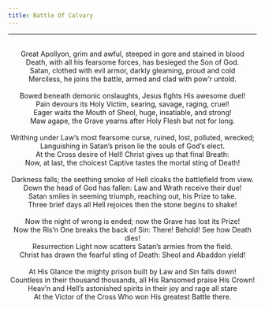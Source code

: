 ```yaml
---
title: Battle Of Calvary
---
```


---
<center>
<br/>
Great Apollyon, grim and awful, steeped in gore and stained in blood<br/>
Death, with all his fearsome forces, has besieged the Son of God.<br/>
Satan, clothed with evil armor, darkly gleaming, proud and cold<br/>
Merciless, he joins the battle, armed and clad with pow’r untold.<br/>
<br/>
Bowed beneath demonic onslaughts, Jesus fights His awesome duel!<br/>
Pain devours its Holy Victim, searing, savage, raging, cruel!<br/>
Eager waits the Mouth of Sheol, huge, insatiable, and strong!<br/>
Maw agape, the Grave yearns after Holy Flesh but not for long.<br/>
<br/>
Writhing under Law’s most fearsome curse, ruined, lost, polluted, wrecked;<br/>
Languishing in Satan’s prison lie the souls of God’s elect.<br/>
At the Cross desire of Hell! Christ gives up that final Breath:<br/>
Now, at last, the choicest Captive tastes the mortal sting of Death!<br/>
<br/>
Darkness falls; the seething smoke of Hell cloaks the battlefield from view.<br/>
Down the head of God has fallen: Law and Wrath receive their due!<br/>
Satan smiles in seeming triumph, reaching out, his Prize to take.<br/>
Three brief days all Hell rejoices then the stone begins to shake!<br/>
<br/>
Now the night of wrong is ended; now the Grave has lost its Prize!<br/>
Now the Ris’n One breaks the back of Sin: There! Behold! See how Death dies!<br/>
Resurrection Light now scatters Satan’s armies from the field.<br/>
Christ has drawn the fearful sting of Death: Sheol and Abaddon yield!<br/>
<br/>
At His Glance the mighty prison built by Law and Sin falls down! <br/>
Countless in their thousand thousands, all His Ransomed praise His Crown!<br/>
Heav’n and Hell’s astonished spirits in their joy and rage all stare <br/>
At the Victor of the Cross Who won His greatest Battle there.<br/>

</center>